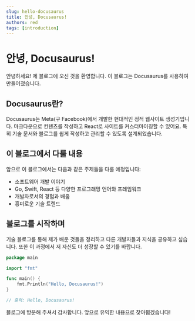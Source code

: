```yaml
---
slug: hello-docusaurus
title: 안녕, Docusaurus!
authors: red
tags: [introduction]
---
```


# 안녕, Docusaurus!

안녕하세요! 제 블로그에 오신 것을 환영합니다. 이 블로그는 Docusaurus를 사용하여 만들어졌습니다.

<!-- truncate -->

## Docusaurus란?

Docusaurus는 Meta(구 Facebook)에서 개발한 현대적인 정적 웹사이트 생성기입니다. 마크다운으로 컨텐츠를 작성하고 React로 사이트를 커스터마이징할 수 있어요. 특히 기술 문서와 블로그를 쉽게 작성하고 관리할 수 있도록 설계되었습니다.

## 이 블로그에서 다룰 내용

앞으로 이 블로그에서는 다음과 같은 주제들을 다룰 예정입니다:

- 소프트웨어 개발 이야기
- Go, Swift, React 등 다양한 프로그래밍 언어와 프레임워크
- 개발자로서의 경험과 배움
- 흥미로운 기술 트렌드

## 블로그를 시작하며

기술 블로그를 통해 제가 배운 것들을 정리하고 다른 개발자들과 지식을 공유하고 싶습니다. 또한 이 과정에서 저 자신도 더 성장할 수 있기를 바랍니다.

```go
package main

import "fmt"

func main() {
    fmt.Println("Hello, Docusaurus!")
}

// 출력: Hello, Docusaurus!
```

블로그에 방문해 주셔서 감사합니다. 앞으로 유익한 내용으로 찾아뵙겠습니다!